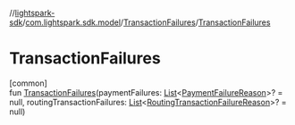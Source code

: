 //[lightspark-sdk](../../../index.md)/[com.lightspark.sdk.model](../index.md)/[TransactionFailures](index.md)/[TransactionFailures](-transaction-failures.md)

# TransactionFailures

[common]\
fun [TransactionFailures](-transaction-failures.md)(paymentFailures: [List](https://kotlinlang.org/api/latest/jvm/stdlib/kotlin.collections/-list/index.html)&lt;[PaymentFailureReason](../-payment-failure-reason/index.md)&gt;? = null, routingTransactionFailures: [List](https://kotlinlang.org/api/latest/jvm/stdlib/kotlin.collections/-list/index.html)&lt;[RoutingTransactionFailureReason](../-routing-transaction-failure-reason/index.md)&gt;? = null)
